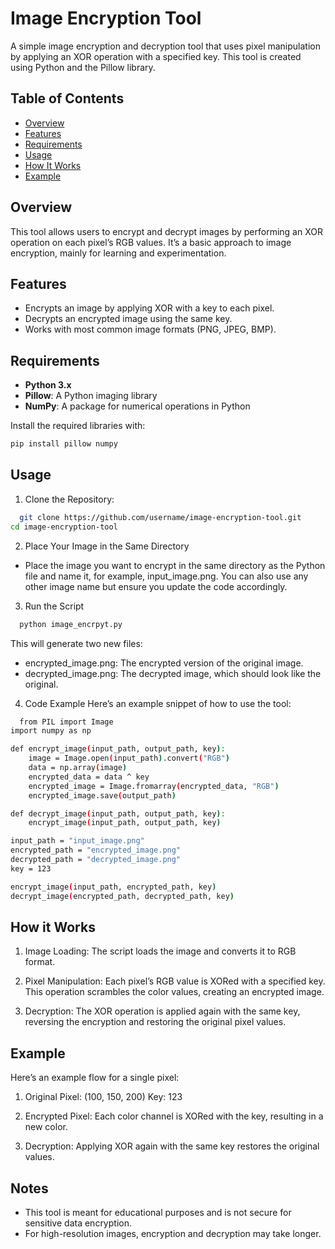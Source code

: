 # Image Encryption Tool

A simple image encryption and decryption tool that uses pixel manipulation by applying an XOR operation with a specified key. This tool is created using Python and the Pillow library.

## Table of Contents

- [Overview](#overview)
- [Features](#features)
- [Requirements](#requirements)
- [Usage](#usage)
- [How It Works](#how-it-works)
- [Example](#example)

## Overview

This tool allows users to encrypt and decrypt images by performing an XOR operation on each pixel’s RGB values. It’s a basic approach to image encryption, mainly for learning and experimentation.

## Features

- Encrypts an image by applying XOR with a key to each pixel.
- Decrypts an encrypted image using the same key.
- Works with most common image formats (PNG, JPEG, BMP).

## Requirements

- **Python 3.x**
- **Pillow**: A Python imaging library
- **NumPy**: A package for numerical operations in Python

Install the required libraries with:

```bash
pip install pillow numpy
```

## Usage


1. Clone the Repository:

```bash
  git clone https://github.com/username/image-encryption-tool.git
cd image-encryption-tool


```

2. Place Your Image in the Same Directory

- Place the image you want to encrypt in the same directory as the Python file and name it, for example, input_image.png. You can also use any other image name but ensure you update the code accordingly.

3. Run the Script

```bash
  python image_encrpyt.py

```

 This will generate two new files:

- encrypted_image.png: The encrypted version of the original image.
- decrypted_image.png: The decrypted image, which should look like the original.

4. Code Example
Here’s an example snippet of how to use the tool:

```bash
  from PIL import Image
import numpy as np

def encrypt_image(input_path, output_path, key):
    image = Image.open(input_path).convert("RGB")
    data = np.array(image)
    encrypted_data = data ^ key
    encrypted_image = Image.fromarray(encrypted_data, "RGB")
    encrypted_image.save(output_path)

def decrypt_image(input_path, output_path, key):
    encrypt_image(input_path, output_path, key)

input_path = "input_image.png"
encrypted_path = "encrypted_image.png"
decrypted_path = "decrypted_image.png"
key = 123

encrypt_image(input_path, encrypted_path, key)
decrypt_image(encrypted_path, decrypted_path, key)

```


## How it Works

1. Image Loading: The script loads the image and converts it to RGB format.

2. Pixel Manipulation: Each pixel’s RGB value is XORed with a specified key. This operation scrambles the color values, creating an encrypted image.

3. Decryption: The XOR operation is applied again with the same key, reversing the encryption and restoring the original pixel values.













## Example

Here’s an example flow for a single pixel:

1. Original Pixel: (100, 150, 200)
Key: 123

2. Encrypted Pixel: Each color channel is XORed with the key, resulting in a new color.

3. Decryption: Applying XOR again with the same key restores the original values.


## Notes

- This tool is meant for educational purposes and is not secure for sensitive data encryption.
- For high-resolution images, encryption and decryption may take longer.
